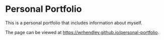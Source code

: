 # Personal Portfolio
This is a personal portfolio that includes information about myself.

The page can be viewed at https://wrhendley.github.io/personal-portfolio.